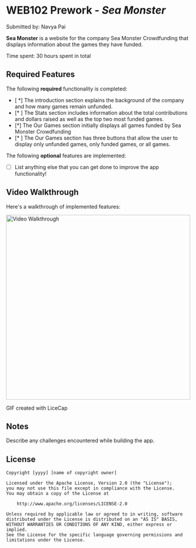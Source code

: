 # WEB102 Prework - *Sea Monster*

Submitted by: Navya Pai

**Sea Monster** is a website for the company Sea Monster Crowdfunding that displays information about the games they have funded.

Time spent: 30 hours spent in total

## Required Features

The following **required** functionality is completed:

* [ *] The introduction section explains the background of the company and how many games remain unfunded.
* [* ] The Stats section includes information about the total contributions and dollars raised as well as the top two most funded games.
* [*] The Our Games section initially displays all games funded by Sea Monster Crowdfunding
* [* ] The Our Games section has three buttons that allow the user to display only unfunded games, only funded games, or all games.

The following **optional** features are implemented:

* [ ] List anything else that you can get done to improve the app functionality!

## Video Walkthrough

Here's a walkthrough of implemented features:

<img src="https://i.imgur.com/aofMIbI.gif" title="Video Walkthrough" alt="Video Walkthrough" width="500" />


<!-- Replace this with whatever GIF tool you used! -->
GIF created with LiceCap 
<!-- Recommended tools:
[Kap](https://getkap.co/) for macOS
[ScreenToGif](https://www.screentogif.com/) for Windows
[peek](https://github.com/phw/peek) for Linux. -->

## Notes

Describe any challenges encountered while building the app.

## License

    Copyright [yyyy] [name of copyright owner]

    Licensed under the Apache License, Version 2.0 (the "License");
    you may not use this file except in compliance with the License.
    You may obtain a copy of the License at

        http://www.apache.org/licenses/LICENSE-2.0

    Unless required by applicable law or agreed to in writing, software
    distributed under the License is distributed on an "AS IS" BASIS,
    WITHOUT WARRANTIES OR CONDITIONS OF ANY KIND, either express or implied.
    See the License for the specific language governing permissions and
    limitations under the License.
